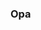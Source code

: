 ### Opa

<!--
**jeanf0/jeanf0** is a ✨ _special_ ✨ repository because its `README.md` (this file) appears on your GitHub profile.

Meu nome é Jean Fraga.
Estou cursando Analise e Desenvolvimento de Sistemas e estou aprendendo a programamar em JavaScript e Java
